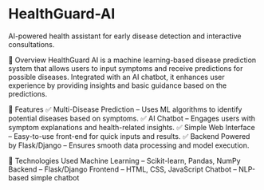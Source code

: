 # HealthGuard-AI
 AI-powered health assistant for early disease detection and interactive consultations.

🔹 Overview
HealthGuard AI is a machine learning-based disease prediction system that allows users to input symptoms and receive predictions for possible diseases. Integrated with an AI chatbot, it enhances user experience by providing insights and basic guidance based on the predictions.

🔹 Features
✅ Multi-Disease Prediction – Uses ML algorithms to identify potential diseases based on symptoms.
✅ AI Chatbot – Engages users with symptom explanations and health-related insights.
✅ Simple Web Interface – Easy-to-use front-end for quick inputs and results.
✅ Backend Powered by Flask/Django – Ensures smooth data processing and model execution.

🔹 Technologies Used
Machine Learning – Scikit-learn, Pandas, NumPy
Backend – Flask/Django
Frontend – HTML, CSS, JavaScript
Chatbot – NLP-based simple chatbot
